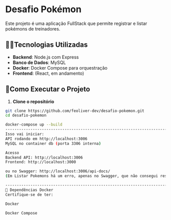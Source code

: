 # Desafio Pokémon

Este projeto é uma aplicação FullStack que permite registrar e listar pokémons de treinadores.

## 🐱‍🏍Tecnologias Utilizadas

- **Backend**: Node.js com Express
- **Banco de Dados**: MySQL
- **Docker**: Docker Compose para orquestração
- **Frontend**: (React, em andamento)

## 🚀Como Executar o Projeto

1. **Clone o repositório**

```bash
git clone https://github.com/feoliver-dev/desafio-pokemon.git
cd desafio-pokemon

docker-compose up --build
------------------------------------------------------------------------------------------------------------------
Isso vai iniciar:
API rodando em http://localhost:3006 
MySQL no container db (porta 3306 interna)

Acesso
Backend API: http://localhost:3006
Frontend: http://localhost:3000

ou no Swagger: http://localhost:3006/api-docs/ 
(Em Listar Pokemons há um erro, apenas no Swagger, que não consegui resolver a tempo. Mas funciona normalmente pelo navegador, curl e Postman)

------------------------------------------------------------------------------------------------------------------
🐳 Dependências Docker
Certifique-se de ter:

Docker

Docker Compose